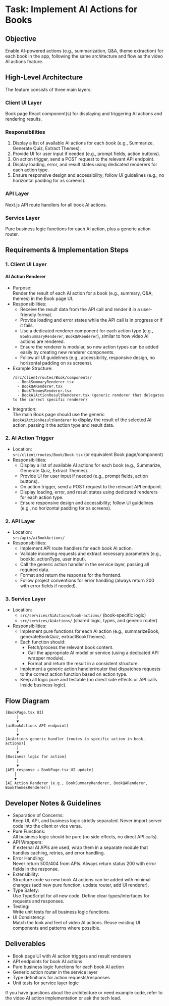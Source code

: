 # Task: Implement AI Actions for Books

## Objective

Enable AI-powered actions (e.g., summarization, Q&A, theme extraction) for each book in the app, following the same architecture and flow as the video AI actions feature.

## High-Level Architecture

The feature consists of three main layers:

### Client UI Layer

Book page React component(s) for displaying and triggering AI actions and rendering results.

### Responsibilities

1. Display a list of available AI actions for each book (e.g., Summarize, Generate Quiz, Extract Themes).
2. Provide UI for user input if needed (e.g., prompt fields, action buttons).
3. On action trigger, send a POST request to the relevant API endpoint.
4. Display loading, error, and result states using dedicated renderers for each action type.
5. Ensure responsive design and accessibility; follow UI guidelines (e.g., no horizontal padding for xs screens).

### API Layer

Next.js API route handlers for all book AI actions.

### Service Layer

Pure business logic functions for each AI action, plus a generic action router.

## Requirements & Implementation Steps

### 1. Client UI Layer

#### AI Action Renderer

- Purpose:  
  Render the result of each AI action for a book (e.g., summary, Q&A, themes) in the Book page UI.
- Responsibilities:  
  - Receive the result data from the API call and render it in a user-friendly format.
  - Provide loading and error states while the API call is in progress or if it fails.
  - Use a dedicated renderer component for each action type (e.g., `BookSummaryRenderer`, `BookQARenderer`), similar to how video AI actions are rendered.
  - Ensure the renderer is modular, so new action types can be added easily by creating new renderer components.
  - Follow all UI guidelines (e.g., accessibility, responsive design, no horizontal padding on xs screens).
- Example Structure:  
  ```
  /src/client/routes/Book/components/
    - BookSummaryRenderer.tsx
    - BookQARenderer.tsx
    - BookThemesRenderer.tsx
    - BookAiActionResultRenderer.tsx (generic renderer that delegates to the correct specific renderer)
  ```
- Integration:  
  The main Book page should use the generic `BookAiActionResultRenderer` to display the result of the selected AI action, passing it the action type and result data.

### 2. AI Action Trigger

- Location:  
  `src/client/routes/Book/Book.tsx` (or equivalent Book page/component)
- Responsibilities:  
  - Display a list of available AI actions for each book (e.g., Summarize, Generate Quiz, Extract Themes).
  - Provide UI for user input if needed (e.g., prompt fields, action buttons).
  - On action trigger, send a POST request to the relevant API endpoint.
  - Display loading, error, and result states using dedicated renderers for each action type.
  - Ensure responsive design and accessibility; follow UI guidelines (e.g., no horizontal padding for xs screens).

### 2. API Layer

- Location:  
  `src/apis/aiBookActions/`
- Responsibilities:  
  - Implement API route handlers for each book AI action.
  - Validate incoming requests and extract necessary parameters (e.g., bookId, actionType, user input).
  - Call the generic action handler in the service layer, passing all required data.
  - Format and return the response for the frontend.
  - Follow project conventions for error handling (always return 200 with error fields if needed).

### 3. Service Layer

- Location:  
  - `src/services/AiActions/book-actions/` (book-specific logic)
  - `src/services/AiActions/` (shared logic, types, and generic router)
- Responsibilities:  
  - Implement pure functions for each AI action (e.g., summarizeBook, generateBookQuiz, extractBookThemes).
  - Each function should:
    - Fetch/process the relevant book content.
    - Call the appropriate AI model or service (using a dedicated API wrapper module).
    - Format and return the result in a consistent structure.
  - Implement a generic action handler/router that dispatches requests to the correct action function based on action type.
  - Keep all logic pure and testable (no direct side effects or API calls inside business logic).

## Flow Diagram

```
[BookPage.tsx UI]
     │
     ▼
[aiBookActions API endpoint]
     │
     ▼
[AiActions generic handler (routes to specific action in book-actions)]
     │
     ▼
[Business logic for action]
     │
     ▼
[API response → BookPage.tsx UI update]
    │
    ▼
[AI Action Renderer (e.g., BookSummaryRenderer, BookQARenderer, BookThemesRenderer)]

```

## Developer Notes & Guidelines

- Separation of Concerns:  
  Keep UI, API, and business logic strictly separated. Never import server code into the client or vice versa.
- Pure Functions:  
  All business logic should be pure (no side effects, no direct API calls).
- API Wrappers:  
  If external AI APIs are used, wrap them in a separate module that handles caching, retries, and error handling.
- Error Handling:  
  Never return 500/404 from APIs. Always return status 200 with error fields in the response.
- Extensibility:  
  Structure code so new book AI actions can be added with minimal changes (add new pure function, update router, add UI renderer).
- Type Safety:  
  Use TypeScript for all new code. Define clear types/interfaces for requests and responses.
- Testing:  
  Write unit tests for all business logic functions.
- UI Consistency:  
  Match the look and feel of video AI actions. Reuse existing UI components and patterns where possible.

## Deliverables

- Book page UI with AI action triggers and result renderers
- API endpoints for book AI actions
- Pure business logic functions for each book AI action
- Generic action router in the service layer
- Type definitions for action requests/responses
- Unit tests for service layer logic

If you have questions about the architecture or need example code, refer to the video AI action implementation or ask the tech lead.
